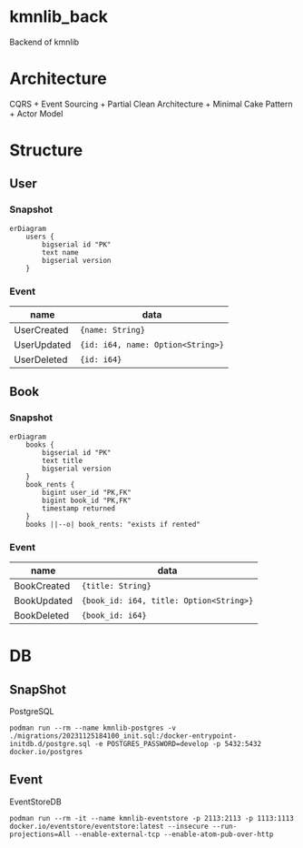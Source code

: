# kmnlib_back

Backend of kmnlib

# Architecture

CQRS + Event Sourcing + Partial Clean Architecture + Minimal Cake Pattern + Actor Model

# Structure

## User

### Snapshot

```mermaid
erDiagram
    users {
        bigserial id "PK"
        text name
        bigserial version
    }
```

### Event

| name        | data                              |
|-------------|-----------------------------------|
| UserCreated | `{name: String}`                  |
| UserUpdated | `{id: i64, name: Option<String>}` |
| UserDeleted | `{id: i64}`                       |

## Book

### Snapshot

```mermaid
erDiagram
    books {
        bigserial id "PK"
        text title
        bigserial version
    }
    book_rents {
        bigint user_id "PK,FK"
        bigint book_id "PK,FK"
        timestamp returned
    }
    books ||--o| book_rents: "exists if rented"
```

### Event

| name        | data                                    |
|-------------|-----------------------------------------|
| BookCreated | `{title: String}`                       |
| BookUpdated | `{book_id: i64, title: Option<String>}` |
| BookDeleted | `{book_id: i64}`                        |

# DB

## SnapShot

PostgreSQL

```shell
podman run --rm --name kmnlib-postgres -v ./migrations/20231125184100_init.sql:/docker-entrypoint-initdb.d/postgre.sql -e POSTGRES_PASSWORD=develop -p 5432:5432 docker.io/postgres
```

## Event

EventStoreDB

```shell
podman run --rm -it --name kmnlib-eventstore -p 2113:2113 -p 1113:1113 docker.io/eventstore/eventstore:latest --insecure --run-projections=All --enable-external-tcp --enable-atom-pub-over-http
```
